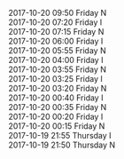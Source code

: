 2017-10-20 09:50 Friday  N  
2017-10-20 07:20 Friday  I  
2017-10-20 07:15 Friday  N  
2017-10-20 06:00 Friday  I  
2017-10-20 05:55 Friday  N  
2017-10-20 04:00 Friday  I  
2017-10-20 03:55 Friday  N  
2017-10-20 03:25 Friday  I  
2017-10-20 03:20 Friday  N  
2017-10-20 00:40 Friday  I  
2017-10-20 00:35 Friday  N  
2017-10-20 00:20 Friday  I  
2017-10-20 00:15 Friday  N  
2017-10-19 21:55 Thursday  I  
2017-10-19 21:50 Thursday  N  
